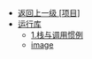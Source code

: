 - [返回上一级 [项目]](/项目/)
- [运行库](/项目/运行库/)
  - [1.栈与调用惯例](/项目/运行库/1.栈与调用惯例.md)
  - [image](/项目/运行库/image/)
